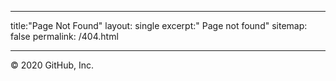 ___

title:"Page Not Found"
layout: single
excerpt:" Page not found"
sitemap: false
permalink: /404.html
___


<script type="text/javascript">
  var GOOG_FIXURL_LANG = 'en';
  var GOOG_FIXURL_SITE = '{{ site.url }}'
</script>
<script type="text/javascript"
  src="//linkhelp.clients.google.com/tbproxy/lh/wm/fixurl.js">
</script>
© 2020 GitHub, Inc.